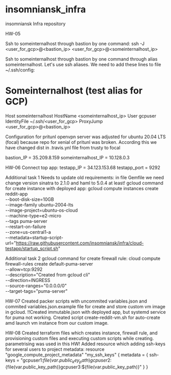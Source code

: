 # insomniansk_infra
insomniansk Infra repository

HW-05

Ssh to someinternalhost through bastion by one command:
ssh -J <user_for_gcp>@<bastion_ip> <user_for_gcp>@<someinternalhost_ip>

Ssh to someinternalhost through bastion by one command through alias someinternalhost.
Let's use ssh aliases. We need to add these lines to file ~/.ssh/config:

# Someinternalhost (test alias for GCP)
Host someinternalhost
    HostName <someinternalhost_ip>
    User gcpuser
    IdentityFile ~/.ssh/<user_for_gcp>
    ProxyJump <user_for_gcp>@<bastion_ip>

Configuration for pritunl openvpn server was adjusted for ubuntu 20.04 LTS (focal) because repo for xenial of pritunl was broken.
According this we have changed dist in .travis.ynl file from trusty to focal

bastion_IP = 35.209.8.159
someinternalhost_IP = 10.128.0.3

HW-06
Connect top app:
testapp_IP = 34.123.153.68
testapp_port = 9292


Additional task 1
Needs to update old requirements: in file Gemfile we need change version sinatra to 2.1.0 and haml to 5.0.4 at least!
gcloud command for create instance with deployed app:
gcloud compute instances create reddit-app \
--boot-disk-size=10GB \
--image-family ubuntu-2004-lts \
--image-project=ubuntu-os-cloud \
--machine-type=e2-micro \
--tags puma-server \
--restart-on-failure \
--zone=us-central1-a \
--metadata=startup-script-url="https://raw.githubusercontent.com/insomniansk/infra/cloud-testapp/startup_script.sh"

Additional task 2
gcloud command for create firewall rule:
cloud compute firewall-rules create default-puma-server \
--allow=tcp:9292 \
--description="Created from gcloud cli" \
--direction=INGRESS \
--source-ranges="0.0.0.0/0" \
--target-tags="puma-server"

HW-07
Created packer scripts with uncommited variables.json and commited variables.json.example file for create and store custom vm image in gcloud.
!!Created immutable.json with deployed app, but systemd service for puma not working.
Created script create-reddit-vm.sh for auto-create amd launch vm instance from our custom image.

HW-08
Created terraform files which creates instance, firewall rule, and provisioning custom files and executing custom scripts while creating. parametrising was used in this HW!
Added resource which adding ssh-keys for several users to project metadata:
resource "google_compute_project_metadata" "my_ssh_keys" {
  metadata = {
    ssh-keys = "gcpuser1:${file(var.public_key_path)}gcpuser2:${file(var.public_key_path)}gcpuser3:${file(var.public_key_path)}"
    }
}
